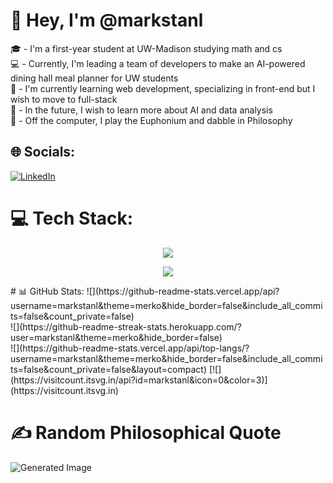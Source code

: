 # 👋 Hey, I'm @markstanl
🎓 - I'm a first-year student at UW-Madison studying math and cs    
💻 - Currently, I'm leading a team of developers to make an AI-powered dining hall meal planner for UW students  
🧠 - I'm currently learning web development, specializing in front-end but I wish to move to full-stack  
📆 - In the future, I wish to learn more about AI and data analysis  
📖 - Off the computer, I play the Euphonium and dabble in Philosophy


## 🌐 Socials:
[![LinkedIn](https://img.shields.io/badge/LinkedIn-%230077B5.svg?logo=linkedin&logoColor=white)](https://linkedin.com/in/https://www.linkedin.com/in/mark-stanley-ba6996282/) 

# 💻 Tech Stack:
<p align="center">
  <a href="https://skillicons.dev">
    <img src="https://skillicons.dev/icons?i=react,nextjs,nodejs,js,ts,threejs,html,css" />
  </a>
</p>
<p align="center">
  <a href="https://skillicons.dev">
      <img src="https://skillicons.dev/icons?i=java,py,tensorflow" />
  </a>
</p>
# 📊 GitHub Stats:  
![](https://github-readme-stats.vercel.app/api?username=markstanl&theme=merko&hide_border=false&include_all_commits=false&count_private=false)<br/>
![](https://github-readme-streak-stats.herokuapp.com/?user=markstanl&theme=merko&hide_border=false)<br/>
![](https://github-readme-stats.vercel.app/api/top-langs/?username=markstanl&theme=merko&hide_border=false&include_all_commits=false&count_private=false&layout=compact)
[![](https://visitcount.itsvg.in/api?id=markstanl&icon=0&color=3)](https://visitcount.itsvg.in)  
  
# ✍️ Random Philosophical Quote

![Generated Image](http://54.242.56.206:4000/generate_image?timestamp=<current_timestamp>)



<!-- Proudly created with GPRM ( https://gprm.itsvg.in ) -->
